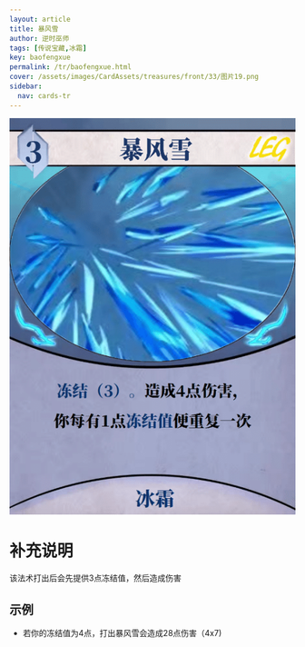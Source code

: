 ```yaml
---
layout: article
title: 暴风雪
author: 逆时巫师
tags: [传说宝藏,冰霜]
key: baofengxue
permalink: /tr/baofengxue.html
cover: /assets/images/CardAssets/treasures/front/33/图片19.png
sidebar:
  nav: cards-tr
---
```

![](/assets/images/CardAssets/treasures/front/33/图片19.png)

# 补充说明
该法术打出后会先提供3点冻结值，然后造成伤害


## 示例
* 若你的冻结值为4点，打出暴风雪会造成28点伤害（4x7)